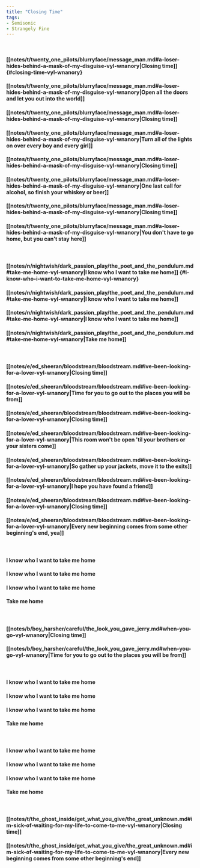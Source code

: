 ```yaml
---
title: "Closing Time"
tags:
- Semisonic
- Strangely Fine
---
```

&nbsp;
#### [[notes/t/twenty_one_pilots/blurryface/message_man.md#a-loser-hides-behind-a-mask-of-my-disguise-vyl-wnanory|Closing time]] {#closing-time-vyl-wnanory}
#### [[notes/t/twenty_one_pilots/blurryface/message_man.md#a-loser-hides-behind-a-mask-of-my-disguise-vyl-wnanory|Open all the doors and let you out into the world]]
#### [[notes/t/twenty_one_pilots/blurryface/message_man.md#a-loser-hides-behind-a-mask-of-my-disguise-vyl-wnanory|Closing time]]
#### [[notes/t/twenty_one_pilots/blurryface/message_man.md#a-loser-hides-behind-a-mask-of-my-disguise-vyl-wnanory|Turn all of the lights on over every boy and every girl]]
#### [[notes/t/twenty_one_pilots/blurryface/message_man.md#a-loser-hides-behind-a-mask-of-my-disguise-vyl-wnanory|Closing time]]
#### [[notes/t/twenty_one_pilots/blurryface/message_man.md#a-loser-hides-behind-a-mask-of-my-disguise-vyl-wnanory|One last call for alcohol, so finish your whiskey or beer]]
#### [[notes/t/twenty_one_pilots/blurryface/message_man.md#a-loser-hides-behind-a-mask-of-my-disguise-vyl-wnanory|Closing time]]
#### [[notes/t/twenty_one_pilots/blurryface/message_man.md#a-loser-hides-behind-a-mask-of-my-disguise-vyl-wnanory|You don't have to go home, but you can't stay here]]
&nbsp;
#### [[notes/n/nightwish/dark_passion_play/the_poet_and_the_pendulum.md#take-me-home-vyl-wnanory|I know who I want to take me home]] {#i-know-who-i-want-to-take-me-home-vyl-wnanory}
#### [[notes/n/nightwish/dark_passion_play/the_poet_and_the_pendulum.md#take-me-home-vyl-wnanory|I know who I want to take me home]]
#### [[notes/n/nightwish/dark_passion_play/the_poet_and_the_pendulum.md#take-me-home-vyl-wnanory|I know who I want to take me home]]
#### [[notes/n/nightwish/dark_passion_play/the_poet_and_the_pendulum.md#take-me-home-vyl-wnanory|Take me home]]
&nbsp;
#### [[notes/e/ed_sheeran/bloodstream/bloodstream.md#ive-been-looking-for-a-lover-vyl-wnanory|Closing time]]
#### [[notes/e/ed_sheeran/bloodstream/bloodstream.md#ive-been-looking-for-a-lover-vyl-wnanory|Time for you to go out to the places you will be from]]
#### [[notes/e/ed_sheeran/bloodstream/bloodstream.md#ive-been-looking-for-a-lover-vyl-wnanory|Closing time]]
#### [[notes/e/ed_sheeran/bloodstream/bloodstream.md#ive-been-looking-for-a-lover-vyl-wnanory|This room won't be open 'til your brothers or your sisters come]]
#### [[notes/e/ed_sheeran/bloodstream/bloodstream.md#ive-been-looking-for-a-lover-vyl-wnanory|So gather up your jackets, move it to the exits]]
#### [[notes/e/ed_sheeran/bloodstream/bloodstream.md#ive-been-looking-for-a-lover-vyl-wnanory|I hope you have found a friend]]
#### [[notes/e/ed_sheeran/bloodstream/bloodstream.md#ive-been-looking-for-a-lover-vyl-wnanory|Closing time]]
#### [[notes/e/ed_sheeran/bloodstream/bloodstream.md#ive-been-looking-for-a-lover-vyl-wnanory|Every new beginning comes from some other beginning's end, yea]]
&nbsp;
#### I know who I want to take me home
#### I know who I want to take me home
#### I know who I want to take me home
#### Take me home
&nbsp;
#### [[notes/b/boy_harsher/careful/the_look_you_gave_jerry.md#when-you-go-vyl-wnanory|Closing time]]
#### [[notes/b/boy_harsher/careful/the_look_you_gave_jerry.md#when-you-go-vyl-wnanory|Time for you to go out to the places you will be from]]
&nbsp;
#### I know who I want to take me home
#### I know who I want to take me home
#### I know who I want to take me home
#### Take me home
&nbsp;
#### I know who I want to take me home
#### I know who I want to take me home
#### I know who I want to take me home
#### Take me home
&nbsp;
#### [[notes/t/the_ghost_inside/get_what_you_give/the_great_unknown.md#im-sick-of-waiting-for-my-life-to-come-to-me-vyl-wnanory|Closing time]]
#### [[notes/t/the_ghost_inside/get_what_you_give/the_great_unknown.md#im-sick-of-waiting-for-my-life-to-come-to-me-vyl-wnanory|Every new beginning comes from some other beginning's end]]
